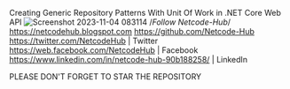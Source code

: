 Creating Generic Repository Patterns With Unit Of Work in .NET Core Web API
![Screenshot 2023-11-04 083114](https://github.com/Netcode-Hub/DemoGenericRepositoryWithUnitOfWorkSolution/assets/110794348/93c48362-8928-4aa8-a8e6-974482b03645)
/*Follow Netcode-Hub*/
https://netcodehub.blogspot.com 
https://github.com/Netcode-Hub
https://twitter.com/NetcodeHub | Twitter
https://web.facebook.com/NetcodeHub | Facebook
https://www.linkedin.com/in/netcode-hub-90b188258/ | LinkedIn

PLEASE DON'T FORGET TO STAR THE REPOSITORY
